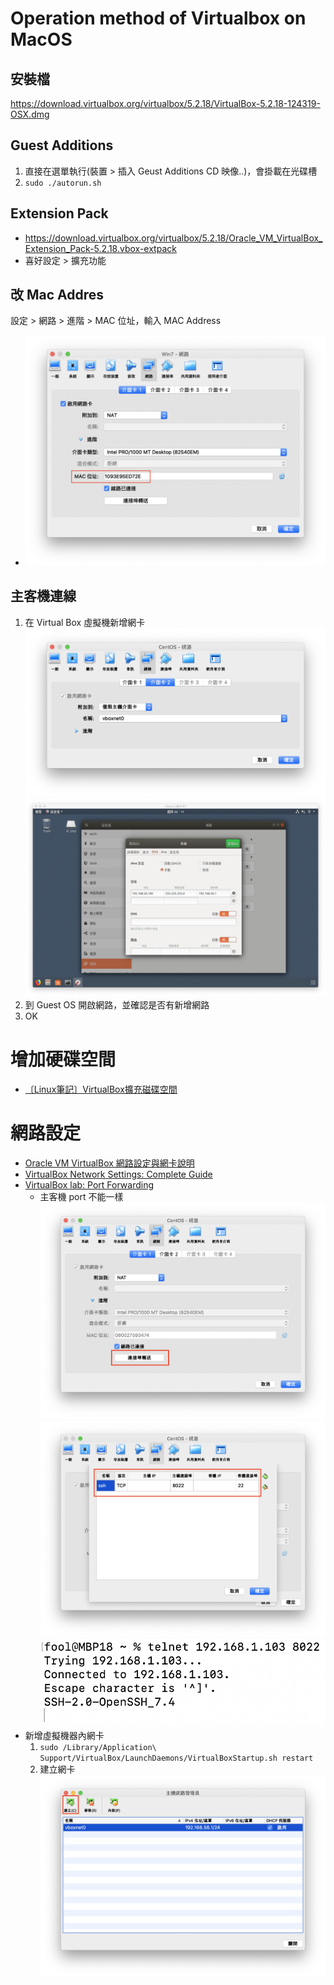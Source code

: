 # Operation method of Virtualbox on MacOS
## 安裝檔
https://download.virtualbox.org/virtualbox/5.2.18/VirtualBox-5.2.18-124319-OSX.dmg

## Guest Additions
1. 直接在選單執行(裝置 > 插入 Geust Additions CD 映像..)，會掛載在光碟槽
2. `sudo ./autorun.sh`

## Extension Pack
- https://download.virtualbox.org/virtualbox/5.2.18/Oracle_VM_VirtualBox_Extension_Pack-5.2.18.vbox-extpack
- 喜好設定 > 擴充功能

## 改 Mac Addres
設定 > 網路 > 進階 > MAC 位址，輸入 MAC Address
- ![](../../img/virtualbox/change-mac-address.png)

## 主客機連線
1. 在 Virtual Box 虛擬機新增網卡
    ![](../../img/virtualbox/add-nic-1.png)
    ![](../../img/virtualbox/add-nic-2.png)
2. 到 Guest OS 開啟網路，並確認是否有新增網路
3. OK

# 增加硬碟空間
- [〔Linux筆記〕VirtualBox擴充磁碟空間](https://vocus.cc/@xerion30476/5cb5ab62fd897800016e3fee)

# 網路設定
- [Oracle VM VirtualBox 網路設定與網卡說明](https://kanchengzxdfgcv.blogspot.com/2015/10/oracle-vm-virtualbox.html)
- [VirtualBox Network Settings: Complete Guide](https://www.nakivo.com/blog/virtualbox-network-setting-guide/)
- [VirtualBox lab: Port Forwarding](https://nsrc.org/workshops/2014/btnog/raw-attachment/wiki/Track2Agenda/ex-virtualbox-portforward-ssh.htm#fn1)
    - 主客機 port 不能一樣
        ![](../../img/virtualbox/port-forwarding-1.png)
        ![](../../img/virtualbox/port-forwarding-2.png)
        ![](../../img/virtualbox/port-forwarding-3.png)
- 新增虛擬機器內網卡
    1. `sudo /Library/Application\ Support/VirtualBox/LaunchDaemons/VirtualBoxStartup.sh restart`
    2. 建立網卡
       ![](../../img/virtualbox/add-nic.png)